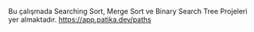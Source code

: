 Bu çalışmada Searching Sort, Merge Sort ve Binary Search Tree Projeleri yer almaktadır.
https://app.patika.dev/paths
